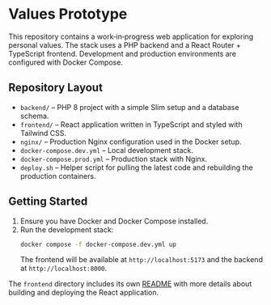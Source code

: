 # Values Prototype

This repository contains a work‑in‑progress web application for exploring
personal values. The stack uses a PHP backend and a React Router + TypeScript
frontend. Development and production environments are configured with Docker
Compose.

## Repository Layout
- `backend/` – PHP 8 project with a simple Slim setup and a database schema.
- `frontend/` – React application written in TypeScript and styled with
  Tailwind CSS.
- `nginx/` – Production Nginx configuration used in the Docker setup.
- `docker-compose.dev.yml` – Local development stack.
- `docker-compose.prod.yml` – Production stack with Nginx.
- `deploy.sh` – Helper script for pulling the latest code and rebuilding the
  production containers.

## Getting Started
1. Ensure you have Docker and Docker Compose installed.
2. Run the development stack:
   ```bash
   docker compose -f docker-compose.dev.yml up
   ```
   The frontend will be available at `http://localhost:5173` and the backend at
   `http://localhost:8000`.

The `frontend` directory includes its own [README](frontend/README.md) with
more details about building and deploying the React application.
